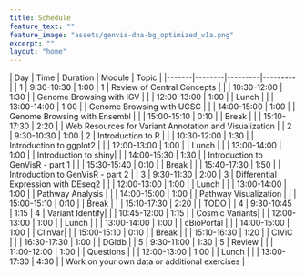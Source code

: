```yaml
---
title: Schedule
feature_text: ""
feature_image: "assets/genvis-dna-bg_optimized_v1a.png"
excerpt: ""
layout: "home"
---
```


| Day | Time | Duration | Module | Topic |
|-------|--------|---------|---------|
| 1 | 9:30-10:30 |  1:00 | 1 | Review of Central Concepts |
|  | 10:30-12:00 | 1:30 |  | Genome Browsing with IGV |
|  | 12:00-13:00 | 1:00 |  | Lunch |
|  | 13:00-14:00 | 1:00 |  | Genome Browsing with UCSC |
|  | 14:00-15:00 | 1:00 |  | Genome Browsing with Ensembl |
|  | 15:00-15:10 | 0:10 |  | Break |
|  | 15:10-17:30 | 2:20 |  | Web Resources for Variant Annotation and Visualization |
| 2 | 9:30-10:30 | 1:00 | 2 | Introduction to R |
| | 10:30-12:00 | 1:30 |  | Introduction to ggplot2 |
| | 12:00-13:00 | 1:00 |  | Lunch |
| | 13:00-14:00 | 1:00 |  | Introduction to shiny|
| | 14:00-15:30 | 1:30 |  | Introduction to GenVisR - part 1 |
|  | 15:30-15:40 | 0:10 |  | Break |
| | 15:40-17:30 | 1:50 | | Introduction to GenVisR - part 2 |
| 3 | 9:30-11:30 | 2:00 | 3 | Differential Expression with DEseq2 |
| | 12:00-13:00 | 1:00 |  | Lunch |
| | 13:00-14:00 | 1:00 | | Pathway Analysis |
| | 14:00-15:00 | 1:00 | | Pathway Visualization |
| | 15:00-15:10 | 0:10 | | Break |
| | 15:10-17:30 | 2:20 | | TODO |
| 4 | 9:30-10:45 | 1:15 | 4 | Variant Identify|
| | 10:45-12:00 |  1:15 |   | Cosmic Variants|
| | 12:00-13:00 | 1:00 |  | Lunch |
| | 13:00-14:00 | 1:00 |  | cBioPortal |
| | 14:00-15:00 | 1:00 |  | ClinVar|
| | 15:00-15:10 | 0:10 | | Break |
| | 15:10-16:30 | 1:20 | | CIViC |
| | 16:30-17:30 | 1:00 | | DGIdb |
| 5 | 9:30-11:00 | 1:30 | 5 | Review |
|   | 11:00-12:00 | 1:00 | | Questions |
|   | 12:00-13:00 | 1:00 | | Lunch |
|   | 13:00-17:30 | 4:30 | | Work on your own data or additional exercises |
